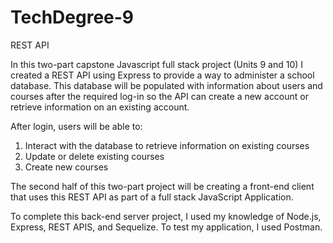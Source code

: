 # TechDegree-9
REST API 

In this two-part capstone Javascript full stack project (Units 9 and 10) I created a REST API using Express to provide a way to administer a school database. This database will be populated with information about users and courses after the required log-in so the API can create a new account
or retrieve information on an existing account. 

After login, users will be able to: 
1. Interact with the database to retrieve information on existing courses 
2. Update or delete existing courses 
3. Create new courses

The second half of this two-part project will be creating a front-end client that uses this REST API as part of a full stack JavaScript Application. 

To complete this back-end server project, I used my knowledge of Node.js, Express, REST APIS, and Sequelize. To test my application, I used Postman. 

